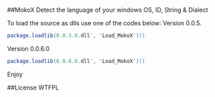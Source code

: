 ##MokoX
Detect the language of your windows OS, ID, String & Dialect

To load the source as dlls use one of the codes below:
Version 0.0.5.
```LUA
package.loadlib(0.0.5.0.dll', 'Load_MokoX')()
```
Version 0.0.6.0
```LUA
package.loadlib(0.0.6.0.dll', 'Load_MokoX')()
```
Enjoy

##License
WTFPL